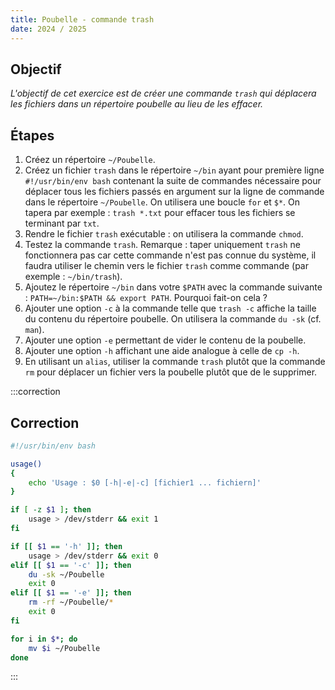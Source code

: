 ```yaml
---
title: Poubelle - commande trash
date: 2024 / 2025
---
```


## Objectif

_L'objectif de cet exercice est de créer une commande `trash` qui déplacera les fichiers dans un répertoire poubelle au lieu de les effacer._

## Étapes

1. Créez un répertoire `~/Poubelle`.
2. Créez un fichier `trash` dans le répertoire `~/bin` ayant pour première ligne `#!/usr/bin/env bash` contenant la suite de commandes nécessaire pour déplacer tous les fichiers passés en argument sur la ligne de commande dans le répertoire `~/Poubelle`.
   On utilisera une boucle `for` et `$*`. On tapera par exemple : `trash *.txt` pour effacer tous les fichiers se terminant par `txt`.
3. Rendre le fichier `trash` exécutable : on utilisera la commande `chmod`.
4. Testez la commande `trash`. Remarque : taper uniquement `trash` ne fonctionnera pas car cette commande n'est pas connue du système, il faudra utiliser le chemin vers le fichier `trash` comme commande (par exemple : `~/bin/trash`).
5. Ajoutez le répertoire `~/bin` dans votre `$PATH` avec la commande suivante : `PATH=~/bin:$PATH && export PATH`. Pourquoi fait-on cela ?
6. Ajouter une option `-c` à la commande telle que `trash -c` affiche la taille du contenu du répertoire poubelle. On utilisera la commande `du -sk` (cf. `man`).
7. Ajouter une option `-e` permettant de vider le contenu de la poubelle.
8. Ajouter une option `-h` affichant une aide analogue à celle de `cp -h`.
9. En utilisant un `alias`, utiliser la commande `trash` plutôt que la commande `rm` pour déplacer un fichier vers la poubelle plutôt que de le supprimer.

:::correction
## Correction

```sh
#!/usr/bin/env bash

usage()
{
    echo 'Usage : $0 [-h|-e|-c] [fichier1 ... fichiern]'
}

if [ -z $1 ]; then
    usage > /dev/stderr && exit 1
fi

if [[ $1 == '-h' ]]; then
    usage > /dev/stderr && exit 0
elif [[ $1 == '-c' ]]; then
    du -sk ~/Poubelle
    exit 0
elif [[ $1 == '-e' ]]; then
    rm -rf ~/Poubelle/*
    exit 0
fi

for i in $*; do
    mv $i ~/Poubelle
done
```
:::
